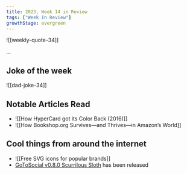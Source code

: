 ```yaml
---
title: 2023, Week 14 in Review
tags: ["Week In Review"]
growthStage: evergreen
---
```


![[weekly-quote-34]]

...

## Joke of the week
![[dad-joke-34]]

## Notable Articles Read
- ![[How HyperCard got its Color Back (2016)]]
- ![[How Bookshop.org Survives—and Thrives—in Amazon’s World]]

## Cool things from around the internet
- ![[Free SVG icons for popular brands]]
- [GoToSocial v0.8.0 Scurrilous Sloth](https://github.com/superseriousbusiness/gotosocial/releases/tag/v0.8.0) has been released
